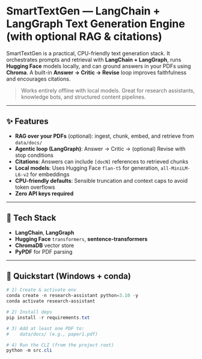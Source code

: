 # SmartTextGen — LangChain + LangGraph Text Generation Engine (with optional RAG & citations)

SmartTextGen is a practical, CPU-friendly text generation stack. It orchestrates prompts and retrieval with **LangChain + LangGraph**, runs **Hugging Face** models locally, and can ground answers in your PDFs using **Chroma**. A built-in **Answer → Critic → Revise** loop improves faithfulness and encourages citations.

> Works entirely offline with local models. Great for research assistants, knowledge bots, and structured content pipelines.

---

## ✨ Features
- **RAG over your PDFs** (optional): ingest, chunk, embed, and retrieve from `data/docs/`
- **Agentic loop (LangGraph)**: Answer → Critic → (optional) Revise with stop conditions
- **Citations**: Answers can include `[docN]` references to retrieved chunks
- **Local models**: Uses Hugging Face `flan-t5` for generation, `all-MiniLM-L6-v2` for embeddings
- **CPU-friendly defaults**: Sensible truncation and context caps to avoid token overflows
- **Zero API keys required**

---

## 🧱 Tech Stack
- **LangChain**, **LangGraph**
- **Hugging Face** `transformers`, **sentence-transformers**
- **ChromaDB** vector store
- **PyPDF** for PDF parsing

---

## 🚀 Quickstart (Windows + conda)

```powershell
# 1) Create & activate env
conda create -n research-assistant python=3.10 -y
conda activate research-assistant

# 2) Install deps
pip install -r requirements.txt

# 3) Add at least one PDF to:
#    data/docs/ (e.g., paper1.pdf)

# 4) Run the CLI (from the project root)
python -m src.cli
